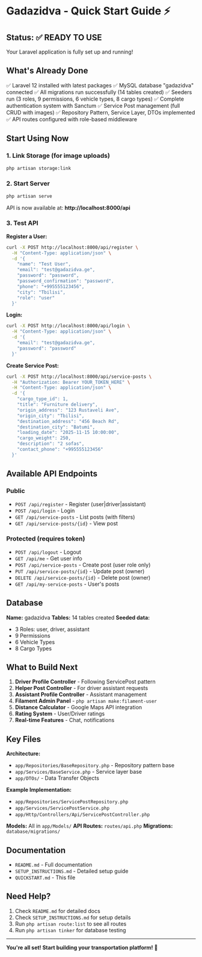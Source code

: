 # Gadazidva - Quick Start Guide ⚡

## Status: ✅ READY TO USE

Your Laravel application is fully set up and running!

## What's Already Done

✅ Laravel 12 installed with latest packages
✅ MySQL database "gadazidva" connected
✅ All migrations run successfully (14 tables created)
✅ Seeders run (3 roles, 9 permissions, 6 vehicle types, 8 cargo types)
✅ Complete authentication system with Sanctum
✅ Service Post management (full CRUD with images)
✅ Repository Pattern, Service Layer, DTOs implemented
✅ API routes configured with role-based middleware

## Start Using Now

### 1. Link Storage (for image uploads)
```bash
php artisan storage:link
```

### 2. Start Server
```bash
php artisan serve
```

API is now available at: **http://localhost:8000/api**

### 3. Test API

**Register a User:**
```bash
curl -X POST http://localhost:8000/api/register \
  -H "Content-Type: application/json" \
  -d '{
    "name": "Test User",
    "email": "test@gadazidva.ge",
    "password": "password",
    "password_confirmation": "password",
    "phone": "+995555123456",
    "city": "Tbilisi",
    "role": "user"
  }'
```

**Login:**
```bash
curl -X POST http://localhost:8000/api/login \
  -H "Content-Type: application/json" \
  -d '{
    "email": "test@gadazidva.ge",
    "password": "password"
  }'
```

**Create Service Post:**
```bash
curl -X POST http://localhost:8000/api/service-posts \
  -H "Authorization: Bearer YOUR_TOKEN_HERE" \
  -H "Content-Type: application/json" \
  -d '{
    "cargo_type_id": 1,
    "title": "Furniture delivery",
    "origin_address": "123 Rustaveli Ave",
    "origin_city": "Tbilisi",
    "destination_address": "456 Beach Rd",
    "destination_city": "Batumi",
    "loading_date": "2025-11-15 10:00:00",
    "cargo_weight": 250,
    "description": "2 sofas",
    "contact_phone": "+995555123456"
  }'
```

## Available API Endpoints

### Public
- `POST /api/register` - Register (user|driver|assistant)
- `POST /api/login` - Login
- `GET /api/service-posts` - List posts (with filters)
- `GET /api/service-posts/{id}` - View post

### Protected (requires token)
- `POST /api/logout` - Logout
- `GET /api/me` - Get user info
- `POST /api/service-posts` - Create post (user role only)
- `PUT /api/service-posts/{id}` - Update post (owner)
- `DELETE /api/service-posts/{id}` - Delete post (owner)
- `GET /api/my-service-posts` - User's posts

## Database

**Name:** gadazidva
**Tables:** 14 tables created
**Seeded data:**
- 3 Roles: user, driver, assistant
- 9 Permissions
- 6 Vehicle Types
- 8 Cargo Types

## What to Build Next

1. **Driver Profile Controller** - Following ServicePost pattern
2. **Helper Post Controller** - For driver assistant requests
3. **Assistant Profile Controller** - Assistant management
4. **Filament Admin Panel** - `php artisan make:filament-user`
5. **Distance Calculator** - Google Maps API integration
6. **Rating System** - User/Driver ratings
7. **Real-time Features** - Chat, notifications

## Key Files

**Architecture:**
- `app/Repositories/BaseRepository.php` - Repository pattern base
- `app/Services/BaseService.php` - Service layer base
- `app/DTOs/` - Data Transfer Objects

**Example Implementation:**
- `app/Repositories/ServicePostRepository.php`
- `app/Services/ServicePostService.php`
- `app/Http/Controllers/Api/ServicePostController.php`

**Models:** All in `app/Models/`
**API Routes:** `routes/api.php`
**Migrations:** `database/migrations/`

## Documentation

- `README.md` - Full documentation
- `SETUP_INSTRUCTIONS.md` - Detailed setup guide
- `QUICKSTART.md` - This file

## Need Help?

1. Check `README.md` for detailed docs
2. Check `SETUP_INSTRUCTIONS.md` for setup details
3. Run `php artisan route:list` to see all routes
4. Run `php artisan tinker` for database testing

---

**You're all set! Start building your transportation platform! 🚀**
